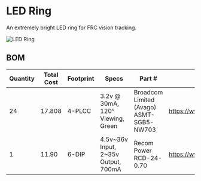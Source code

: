 # LED Ring

An extremely bright LED ring for FRC vision tracking.

![LED Ring](https://raw.githubusercontent.com/Pigmice2733/led-ring/master/led-ring.png)

## BOM

| Quantity | Total Cost | Footprint | Specs                               | Part #                                   | Digikey                              |
| -------- | ---------- | --------- | ----------------------------------- | ---------------------------------------- | ------------------------------------ |
| 24       | 17.808     | 4-PLCC    | 3.2v @ 30mA, 120° Viewing, Green    | Broadcom Limited (Avago) ASMT-SGB5-NW703 | https://www.digikey.com/short/zc2432 |
| 1        | 11.90      | 6-DIP     | 4.5v~36v Input, 2~35v Output, 700mA | Recom Power RCD-24-0.70                  | https://www.digikey.com/short/zc09qz |